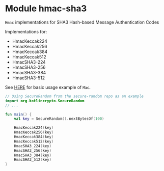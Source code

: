 # Module hmac-sha3

`Hmac` implementations for SHA3 Hash-based Message Authentication Codes

Implementations for:
 - HmacKeccak224
 - HmacKeccak256
 - HmacKeccak384
 - HmacKeccak512
 - HmacSHA3-224
 - HmacSHA3-256
 - HmacSHA3-384
 - HmacSHA3-512

See [HERE][url-mac-usage] for basic usage example of `Mac`.

```kotlin
// Using SecureRandom from the secure-random repo as an example
import org.kotlincrypto.SecureRandom
// ...

fun main() {
    val key = SecureRandom().nextBytesOf(100)

    HmacKeccak224(key)
    HmacKeccak256(key)
    HmacKeccak384(key)
    HmacKeccak512(key)
    HmacSHA3_224(key)
    HmacSHA3_256(key)
    HmacSHA3_384(key)
    HmacSHA3_512(key)
}
```

[url-mac-usage]: https://core.kotlincrypto.org/library/mac/index.html
